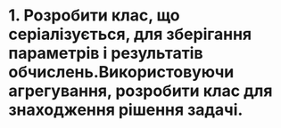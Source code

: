 # 1. Розробити клас, що серіалізується, для зберігання параметрів і результатів обчислень.Використовуючи агрегування, розробити клас для знаходження рішення задачі. 


